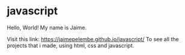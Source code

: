 # javascript

Hello, World!
My name is Jaime.

Visit this link: https://jaimepelembe.github.io/javascript/ 
To see all the projects that i made, using html, css and javascript.
